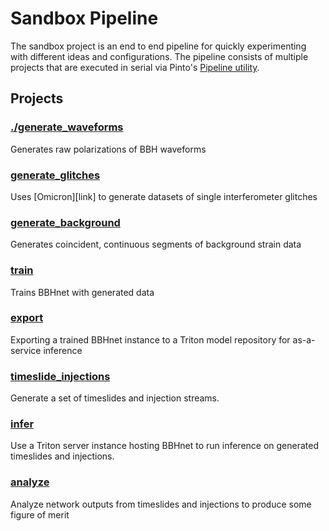 # Sandbox Pipeline

The sandbox project is an end to end pipeline for quickly experimenting with different ideas and configurations. The pipeline consists of
multiple projects that are executed in serial via Pinto's [Pipeline utility](https://github.com/EthanMarx/pinto/blob/add-pipeline-to-readme/README.md#pipelines).

## Projects
### [./generate_waveforms](https://github.com/EthanMarx/BBHNet/edit/readme/projects/sandbox/generate_waveforms)
Generates raw polarizations of BBH waveforms 

### [generate_glitches](https://github.com/EthanMarx/BBHNet/edit/readme/projects/sandbox/generate_glitches)
Uses [Omicron][link] to generate datasets of single interferometer glitches

### [generate_background](https://github.com/EthanMarx/BBHNet/edit/readme/projects/sandbox/generate_background)
Generates coincident, continuous segments of background strain data

### [train](https://github.com/EthanMarx/BBHNet/edit/readme/projects/sandbox/train)
Trains BBHnet with generated data

### [export](https://github.com/EthanMarx/BBHNet/edit/readme/projects/sandbox/export)
Exporting a trained BBHnet instance to a Triton model repository for as-a-service inference

### [timeslide_injections](https://github.com/EthanMarx/BBHNet/edit/readme/projects/sandbox/timeslide_injections)
Generate a set of timeslides and injection streams.

### [infer](https://github.com/EthanMarx/BBHNet/edit/readme/projects/sandbox/infer)
Use a Triton server instance hosting BBHnet to run inference on generated timeslides and injections.

### [analyze](https://github.com/EthanMarx/BBHNet/edit/readme/projects/sandbox/analyze)
Analyze network outputs from timeslides and injections to produce some figure of merit








